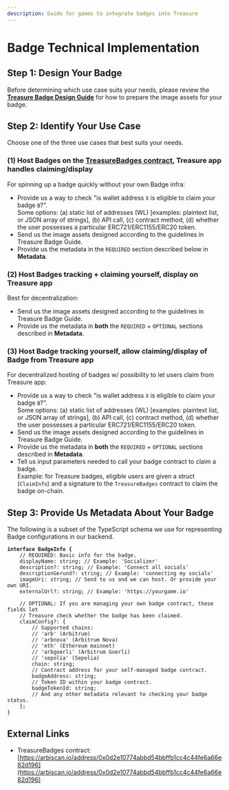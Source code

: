 ```yaml
---
description: Guide for games to integrate badges into Treasure
---
```


# Badge Technical Implementation

## Step 1: Design Your Badge

Before determining which use case suits your needs, please review the [**Treasure Badge Design Guide**](https://drive.google.com/open?id=11598qNNmqoapSIUplgmtzPm-XsJOzTU9\&usp=drive\_fs) for how to prepare the image assets for your badge.

## Step 2: Identify Your Use Case

Choose one of the three use cases that best suits your needs.

### (1) Host Badges on the [TreasureBadges contract](https://arbiscan.io/address/0x0d2e10774abbd54bbffb1cc4c44fe6a66e82d196), Treasure app handles claiming/display

For spinning up a badge quickly without your own Badge infra:

* Provide us a way to check "is wallet address `X` is eligible to claim your badge `B`?".\
  Some options: (a) static list of addresses (WL) \[examples: plaintext list, or JSON array of strings], (b) API call, (c) contract method, (d) whether the user possesses a particular ERC721/ERC1155/ERC20 token.
* Send us the image assets designed according to the guidelines in Treasure Badge Guide.
* Provide us the metadata in the `REQUIRED` section described below in **Metadata**.

### (2) Host Badges tracking + claiming yourself, display on Treasure app

Best for decentralization:

* Send us the image assets designed according to the guidelines in Treasure Badge Guide.
* Provide us the metadata in **both** the `REQUIRED` + `OPTIONAL` sections described in **Metadata**.

### (3) Host Badge tracking yourself, allow claiming/display of Badge from Treasure app

For decentralized hosting of badges w/ possibility to let users claim from Treasure app:

* Provide us a way to check "is wallet address `X` is eligible to claim your badge `B`?".\
  Some options: (a) static list of addresses (WL) \[examples: plaintext list, or JSON array of strings], (b) API call, (c) contract method, (d) whether the user possesses a particular ERC721/ERC1155/ERC20 token.
* Send us the image assets designed according to the guidelines in Treasure Badge Guide.
* Provide us the metadata in **both** the `REQUIRED` + `OPTIONAL` sections described in **Metadata**.
* Tell us input parameters needed to call your badge contract to claim a badge.\
  Example: for Treasure badges, eligible users are given a struct (`ClaimInfo`) and a signature to the `TreasureBadges` contract to claim the badge on-chain.

## Step 3: Provide Us Metadata About Your Badge

The following is a subset of the TypeScript schema we use for representing Badge configurations in our backend.

<pre class="language-tsx"><code class="lang-tsx"><strong>interface BadgeInfo {
</strong>    // REQUIRED: Basic info for the badge.
    displayName: string; // Example: 'Socializer'
    description?: string; // Example: 'Connect all socials'
    descriptionGerund?: string; // Example: 'connecting my socials'
    imageUri: string; // Send to us and we can host. Or provide your own URI.
    externalUrl?: string; // Example: 'https://yourgame.io'

    // OPTIONAL: If you are managing your own badge contract, these fields let
    // Treasure check whether the badge has been claimed.
    claimConfig?: {
        // Supported chains:
        // 'arb' (Arbitrum)
        // 'arbnova' (Arbitrum Nova)
        // 'eth' (Ethereum mainnet)
        // 'arbgoerli' (Arbitrum Goerli)
        // 'sepolia' (Sepolia)
        chain: string;
        // Contract address for your self-managed badge contract.
        badgeAddress: string;
        // Token ID within your badge contract.
        badgeTokenId: string;
        // And any other metadata relevant to checking your badge status.
    }; 
}
</code></pre>

## External Links

* TreasureBadges contract: [https://arbiscan.io/address/0x0d2e10774abbd54bbffb1cc4c44fe6a66e82d196](https://arbiscan.io/address/0x0d2e10774abbd54bbffb1cc4c44fe6a66e82d196)
